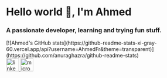 <h1 align="left">Hello world 👋, I'm Ahmed</h1>
<h3 align="left">A passionate developer, learning and trying fun stuff.</h3>

<div>
[![Ahmed's GitHub stats](https://github-readme-stats-xi-gray-60.vercel.app/api?username=AhmedFr&theme=transparent)](https://github.com/anuraghazra/github-readme-stats)

</div>

<div align="left">
  <a href="https://www.linkedin.com/in/ahmed-abouelleil-9817071b7/" target="_blank">
    <img src="https://img.shields.io/static/v1?message=LinkedIn&logo=linkedin&label=&color=0077B5&logoColor=white&labelColor=&style=for-the-badge" height="35" alt="linkedin logo"  />
  </a>
  <a href="mailto:ahmed.abouelleil-sayed@epitech.eu" target="_blank">
    <img src="https://img.shields.io/static/v1?message=Outlook&logo=microsoft-outlook&label=&color=0078D4&logoColor=white&labelColor=&style=for-the-badge" height="35" alt="microsoft-outlook logo"  />
  </a>
</div>

